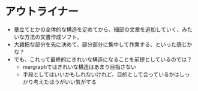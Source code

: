 # アウトライナー

- 章立てとかの全体的な構造を定めてから、細部の文章を追加していく、みたいな方法の文書作成ソフト。
- 大雑把な部分を先に決めて、部分部分に集中して作業する、といった感じかな？
- でも、これって最終的にきれいな構造になることを前提としているのでは？
  - margraphではきれいな構造はあまり目指さない
  - 手段としてはいいかもしれないけれど、目的として合っているかはしっかり考えたほうがいい気がする

